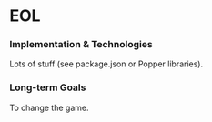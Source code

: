 # EOL

### Implementation & Technologies

Lots of stuff (see package.json or Popper libraries).

### Long-term Goals

To change the game.
